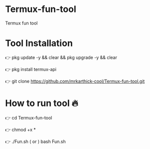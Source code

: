 # Termux-fun-tool
Termux fun tool 

# Tool Installation 

👉 pkg update -y && clear && pkg upgrade -y && clear 

👉 pkg install termux-api 

👉 git clone https://github.com/mrkarthick-cool/Termux-fun-tool.git


# How to run tool 🔥


👉 cd Termux-fun-tool

👉 chmod +x *

👉 ./Fun.sh  ( or ) bash Fun.sh



